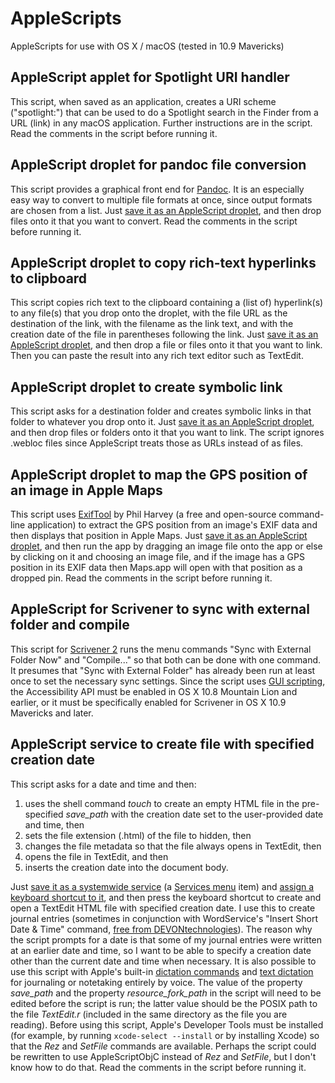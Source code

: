 # AppleScripts
AppleScripts for use with OS X / macOS (tested in 10.9 Mavericks)

## AppleScript applet for Spotlight URI handler
This script, when saved as an application, creates a URI scheme ("spotlight:") that can be used to do a Spotlight search in the Finder from a URL (link) in any macOS application. Further instructions are in the script. Read the comments in the script before running it.

## AppleScript droplet for pandoc file conversion
This script provides a graphical front end for [Pandoc](https://pandoc.org). It is an especially easy way to convert to multiple file formats at once, since output formats are chosen from a list. Just [save it as an AppleScript droplet](https://developer.apple.com/library/content/documentation/LanguagesUtilities/Conceptual/MacAutomationScriptingGuide/SaveaScript.html), and then drop files onto it that you want to convert. Read the comments in the script before running it.

## AppleScript droplet to copy rich-text hyperlinks to clipboard
This script copies rich text to the clipboard containing a (list of) hyperlink(s) to any file(s) that you drop onto the droplet, with the file URL as the destination of the link, with the filename as the link text, and with the creation date of the file in parentheses following the link. Just [save it as an AppleScript droplet](https://developer.apple.com/library/content/documentation/LanguagesUtilities/Conceptual/MacAutomationScriptingGuide/SaveaScript.html), and then drop a file or files onto it that you want to link. Then you can paste the result into any rich text editor such as TextEdit.

## AppleScript droplet to create symbolic link
This script asks for a destination folder and creates symbolic links in that folder to whatever you drop onto it. Just [save it as an AppleScript droplet](https://developer.apple.com/library/content/documentation/LanguagesUtilities/Conceptual/MacAutomationScriptingGuide/SaveaScript.html), and then drop files or folders onto it that you want to link. The script ignores .webloc files since AppleScript treats those as URLs instead of as files.

## AppleScript droplet to map the GPS position of an image in Apple Maps
This script uses [ExifTool](https://en.wikipedia.org/wiki/ExifTool) by Phil Harvey (a free and open-source command-line application) to extract the GPS position from an image's EXIF data and then displays that position in Apple Maps. Just [save it as an AppleScript droplet](https://developer.apple.com/library/content/documentation/LanguagesUtilities/Conceptual/MacAutomationScriptingGuide/SaveaScript.html), and then run the app by dragging an image file onto the app or else by clicking on it and choosing an image file, and if the image has a GPS position in its EXIF data then Maps.app will open with that position as a dropped pin. Read the comments in the script before running it.

## AppleScript for Scrivener to sync with external folder and compile
This script for [Scrivener 2](https://www.literatureandlatte.com/scrivener) runs the menu commands "Sync with External Folder Now" and "Compile..." so that both can be done with one command. It presumes that "Sync with External Folder" has already been run at least once to set the necessary sync settings. Since the script uses [GUI scripting](http://www.macosautomation.com/mavericks/guiscripting/), the Accessibility API must be enabled in OS X 10.8 Mountain Lion and earlier, or it must be specifically enabled for Scrivener in OS X 10.9 Mavericks and later.

## AppleScript service to create file with specified creation date
This script asks for a date and time and then:
1. uses the shell command *touch* to create an empty HTML file in the pre-specified *save_path* with the creation date set to the user-provided date and time, then
2. sets the file extension (.html) of the file to hidden, then
3. changes the file metadata so that the file always opens in TextEdit, then
4. opens the file in TextEdit, and then
5. inserts the creation date into the document body.

Just [save it as a systemwide service](https://developer.apple.com/library/content/documentation/LanguagesUtilities/Conceptual/MacAutomationScriptingGuide/MakeaSystem-WideService.html) (a [Services menu](https://en.wikipedia.org/wiki/Services_menu) item) and [assign a keyboard shortcut to it](https://support.apple.com/kb/PH25372), and then press the keyboard shortcut to create and open a TextEdit HTML file with specified creation date. I use this to create journal entries (sometimes in conjunction with WordService's "Insert Short Date & Time" command, [free from DEVONtechnologies](http://www.devontechnologies.com/products/freeware.html)). The reason why the script prompts for a date is that some of my journal entries were written at an earlier date and time, so I want to be able to specify a creation date other than the current date and time when necessary. It is also possible to use this script with Apple's built-in [dictation commands](https://developer.apple.com/library/content/documentation/LanguagesUtilities/Conceptual/MacAutomationScriptingGuide/UseDictationtoRunScripts.html) and [text dictation](https://support.apple.com/en-us/HT202584) for journaling or notetaking entirely by voice. The value of the property *save_path* and the property *resource_fork_path* in the script will need to be edited before the script is run; the latter value should be the POSIX path to the file *TextEdit.r* (included in the same directory as the file you are reading). Before using this script, Apple's Developer Tools must be installed (for example, by running `xcode-select --install` or by installing Xcode) so that the *Rez* and *SetFile* commands are available. Perhaps the script could be rewritten to use AppleScriptObjC instead of *Rez* and *SetFile*, but I don't know how to do that. Read the comments in the script before running it.

